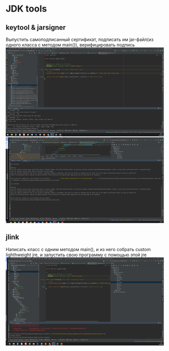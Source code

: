 # JDK tools

## keytool & jarsigner
   Выпустить самоподписанный сертификат, подписать им jar-файл(из одного класса с методом main()), верифицировать подпись
![task5.png](src%2Fmain%2Fresources%2Fkeytool%2Ftask5.png)
![task5(2).png](src%2Fmain%2Fresources%2Fkeytool%2Ftask5%282%29.png)
## jlink
Написать класс с одним методом main(), и из него собрать custom lighthweight jre, и запустить свою программу с помощью этой jre
![task5-jlink.png](src%2Fmain%2Fresources%2Fjlink%2Ftask5-jlink.png)